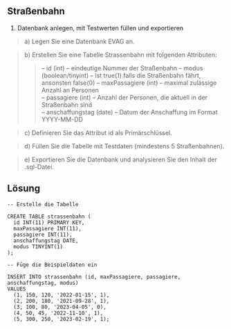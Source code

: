 ## Straßenbahn 

1. Datenbank anlegen, mit Testwerten füllen und exportieren
>a) Legen Sie eine Datenbank EVAG an. 

>b) Erstellen Sie eine Tabelle Strassenbahn mit folgenden Attributen:
>>– id (int) – eindeutige Nummer der Straßenbahn 
>>– modus (boolean/tinyint) – ist true(1) falls die Straßenbahn fährt, ansonsten false(0)
>>– maxPassagiere (int) – maximal zulässige Anzahl an Personen\
>>– passagiere (int) – Anzahl der Personen, die aktuell in der Straßenbahn sind\
>>– anschaffungstag (date) – Datum der Anschaffung im Format YYYY-MM-DD

>c) Definieren Sie das Attribut id als Primärschlüssel.

>d) Füllen Sie die Tabelle mit Testdaten (mindestens 5 Straßenbahnen).

>e) Exportieren Sie die Datenbank und analysieren Sie den Inhalt der .sql-Datei.


## Lösung

```
-- Erstelle die Tabelle

CREATE TABLE strassenbahn (
  id INT(11) PRIMARY KEY,
  maxPassagiere INT(11),
  passagiere INT(11),
  anschaffungstag DATE,
  modus TINYINT(1)
);

-- Füge die Beispieldaten ein

INSERT INTO strassenbahn (id, maxPassagiere, passagiere, anschaffungstag, modus)
VALUES
  (1, 150, 120, '2022-01-15', 1),
  (2, 200, 180, '2021-09-28', 1),
  (3, 100, 80, '2023-04-05', 0),
  (4, 50, 45, '2022-11-10', 1),
  (5, 300, 250, '2023-02-19', 1);
 
```